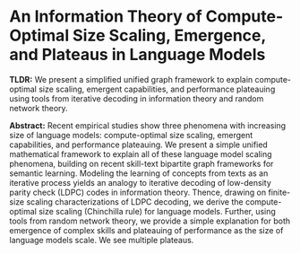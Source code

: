# **An Information Theory of Compute-Optimal Size Scaling, Emergence, and Plateaus in Language Models**

**TLDR:** We present a simplified unified graph framework to explain compute-optimal size scaling, emergent capabilities, and performance plateauing using tools from iterative decoding in information theory and random network theory.

**Abstract:**
Recent empirical studies show three phenomena with increasing size of language models: compute-optimal size scaling, emergent capabilities, and performance plateauing. We present a simple unified mathematical framework to explain all of these language model scaling phenomena, building on recent skill-text bipartite graph frameworks for semantic learning. Modeling the learning of concepts from texts as an iterative process yields an analogy to iterative decoding of low-density parity check (LDPC) codes in information theory. Thence, drawing on finite-size scaling characterizations of LDPC decoding, we derive the compute-optimal size scaling (Chinchilla rule) for language models. Further, using tools from random network theory, we provide a simple explanation for both emergence of complex skills and plateauing of performance as the size of language models scale. We see multiple plateaus.